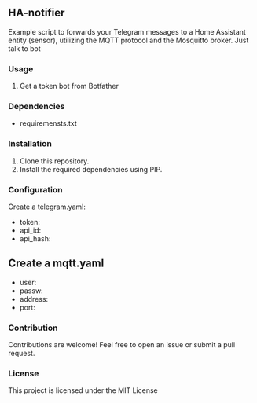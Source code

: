 ## HA-notifier
Example script to forwards your Telegram messages to a Home Assistant entity (sensor),
utilizing the MQTT protocol and the Mosquitto broker. 
Just talk to bot

### Usage

1. Get a token bot from Botfather

### Dependencies

- requiremensts.txt

### Installation

1. Clone this repository.
2. Install the required dependencies using PIP.

### Configuration

Create a telegram.yaml:

- token: 
- api_id: 
- api_hash: 

Create a mqtt.yaml
- 
- user: 
- passw: 
- address: 
- port: 
### Contribution

Contributions are welcome! Feel free to open an issue or submit a pull request.

### License

This project is licensed under the MIT License

